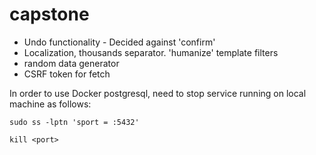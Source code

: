# capstone


- Undo functionality - Decided against 'confirm'
- Localization, thousands separator. 'humanize' template filters
- random data generator
- CSRF token for fetch


In order to use Docker postgresql, need to stop service running on local machine as follows:
```
sudo ss -lptn 'sport = :5432'

kill <port>
```